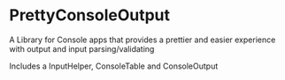 # PrettyConsoleOutput

A Library for Console apps that provides a prettier and easier experience with output and input parsing/validating 


Includes a InputHelper, ConsoleTable and ConsoleOutput
